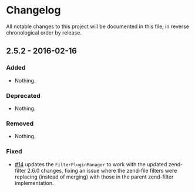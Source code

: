 # Changelog

All notable changes to this project will be documented in this file, in reverse chronological order by release.

## 2.5.2 - 2016-02-16

### Added

- Nothing.

### Deprecated

- Nothing.

### Removed

- Nothing.

### Fixed

- [#14](https://github.com/zendframework/zend-file/pull/14) updates the
  `FilterPluginManager` to work with the updated zend-filter 2.6.0 changes,
  fixing an issue where the zend-file filters were replacing (instead of
  merging) with those in the parent zend-filter implementation.
